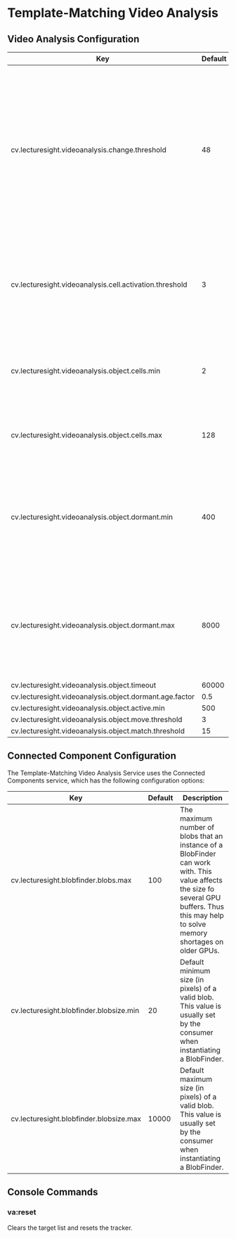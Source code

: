 # Template-Matching Video Analysis

## Video Analysis Configuration

| Key                                   | Default   | Description |
|---------------------------------------|-----------|-------------------------------------------|
cv.lecturesight.videoanalysis.change.threshold | 48 | Threshold for change detection. A pixel in the change images is considered changed if the summed difference in all color channels of the pixel in two consecutive frames equals or exceeds this value.
cv.lecturesight.videoanalysis.cell.activation.threshold | 3 | Threshold for when a cell is activated. If there are equal or more changed pixels in a cell, the cell is activated.
cv.lecturesight.videoanalysis.object.cells.min | 2 | Minimum number of active cells in a cluster to be considered a tracking target.
cv.lecturesight.videoanalysis.object.cells.max | 128 | Maximum number of cells that a tracking target may consist of.
cv.lecturesight.videoanalysis.object.dormant.min | 400 | Minimum number of milliseconds that a tracking target may be dormant before being discarded from the list of targets.
cv.lecturesight.videoanalysis.object.dormant.max | 8000 | Maximum number of milliseconds that a tracking target may be dormant before being discarded from the list of targets.
cv.lecturesight.videoanalysis.object.timeout | 60000
cv.lecturesight.videoanalysis.object.dormant.age.factor | 0.5
cv.lecturesight.videoanalysis.object.active.min | 500
cv.lecturesight.videoanalysis.object.move.threshold | 3
cv.lecturesight.videoanalysis.object.match.threshold | 15

## Connected Component Configuration

The Template-Matching Video Analysis Service uses the Connected Components service, which has the following configuration options:

| Key                                   | Default   | Description |
|---------------------------------------|-----------|-------------------------------------------|
| cv.lecturesight.blobfinder.blobs.max | 100 | The maximum number of blobs that an instance of a BlobFinder can work with. This value affects the size fo several GPU buffers. Thus this may help to solve memory shortages on older GPUs.
| cv.lecturesight.blobfinder.blobsize.min | 20 | Default minimum size (in pixels) of a valid blob. This value is usually set by the consumer when instantiating a BlobFinder.
| cv.lecturesight.blobfinder.blobsize.max | 10000 | Default maximum size (in pixels) of a valid blob. This value is usually set by the consumer when instantiating a BlobFinder.

## Console Commands

### va:reset

Clears the target list and resets the tracker.

